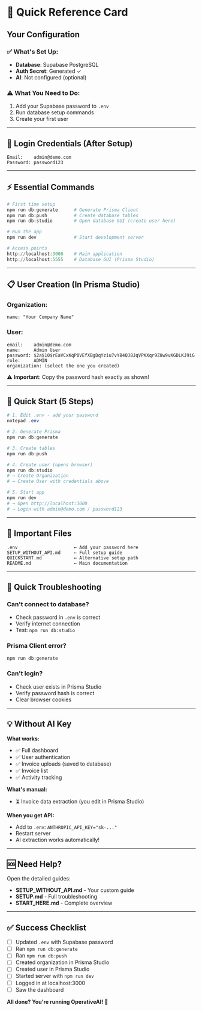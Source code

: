 # 🎯 Quick Reference Card

## Your Configuration

### ✅ What's Set Up:
- **Database**: Supabase PostgreSQL
- **Auth Secret**: Generated ✓
- **AI**: Not configured (optional)

### ⚠️ What You Need to Do:
1. Add your Supabase password to `.env`
2. Run database setup commands
3. Create your first user

---

## 🔑 Login Credentials (After Setup)

```
Email:    admin@demo.com
Password: password123
```

---

## ⚡ Essential Commands

```powershell
# First time setup
npm run db:generate      # Generate Prisma Client
npm run db:push          # Create database tables
npm run db:studio        # Open database GUI (create user here)

# Run the app
npm run dev              # Start development server

# Access points
http://localhost:3000    # Main application
http://localhost:5555    # Database GUI (Prisma Studio)
```

---

## 📋 User Creation (In Prisma Studio)

### Organization:
```
name: "Your Company Name"
```

### User:
```
email:    admin@demo.com
name:     Admin User
password: $2a$10$rEaVCxKqP0VEfXBgDqYziu7vYB4QJ8JqVPKXqr9Z8w9vKGDLKJ9iG
role:     ADMIN
organization: (select the one you created)
```

⚠️ **Important**: Copy the password hash exactly as shown!

---

## 🚀 Quick Start (5 Steps)

```powershell
# 1. Edit .env - add your password
notepad .env

# 2. Generate Prisma
npm run db:generate

# 3. Create tables
npm run db:push

# 4. Create user (opens browser)
npm run db:studio
# → Create Organization
# → Create User with credentials above

# 5. Start app
npm run dev
# → Open http://localhost:3000
# → Login with admin@demo.com / password123
```

---

## 📁 Important Files

```
.env                     ← Add your password here
SETUP_WITHOUT_API.md     ← Full setup guide
QUICKSTART.md            ← Alternative setup path
README.md                ← Main documentation
```

---

## 🐛 Quick Troubleshooting

### Can't connect to database?
- Check password in `.env` is correct
- Verify internet connection
- Test: `npm run db:studio`

### Prisma Client error?
```powershell
npm run db:generate
```

### Can't login?
- Check user exists in Prisma Studio
- Verify password hash is correct
- Clear browser cookies

---

## 💡 Without AI Key

**What works:**
- ✅ Full dashboard
- ✅ User authentication
- ✅ Invoice uploads (saved to database)
- ✅ Invoice list
- ✅ Activity tracking

**What's manual:**
- ⏳ Invoice data extraction (you edit in Prisma Studio)

**When you get API:**
- Add to `.env`: `ANTHROPIC_API_KEY="sk-..."`
- Restart server
- AI extraction works automatically!

---

## 🆘 Need Help?

Open the detailed guides:
- **SETUP_WITHOUT_API.md** - Your custom guide
- **SETUP.md** - Full troubleshooting
- **START_HERE.md** - Complete overview

---

## ✅ Success Checklist

- [ ] Updated `.env` with Supabase password
- [ ] Ran `npm run db:generate`
- [ ] Ran `npm run db:push`
- [ ] Created organization in Prisma Studio
- [ ] Created user in Prisma Studio
- [ ] Started server with `npm run dev`
- [ ] Logged in at localhost:3000
- [ ] Saw the dashboard

**All done? You're running OperativeAI!** 🎉
